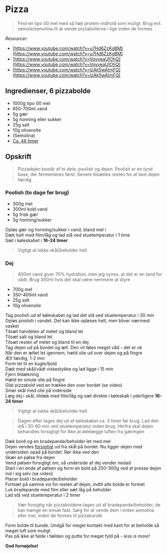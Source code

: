 # Pizza

> Find en tipo 00 mel med så højt protein-indhold som muligt. Brug evt. semola/semolina til at vende pizzabollerne i lige inden de formes

*Resourcer:*

* [https://www.youtube.com/watch?v=u7Hd6ZzKgBM](https://www.youtube.com/watch?v=u7Hd6ZzKgBM)
* [https://www.youtube.com/watch?v=VqyveaUIOhQ](https://www.youtube.com/watch?v=VqyveaUIOhQ)
* [https://www.youtube.com/watch?v=lzAk5wAImFQ](https://www.youtube.com/watch?v=lzAk5wAImFQ)

## Ingredienser, 6 pizzabolde

* 1000g tipo 00 mel
* 650-700ml vand
* 5g gær
* 5g honning eller sukker
* 25g salt
* 10g olivenolie
* (Semolina)
* <u>Ca. 48 timer</u>

## Opskrift

> Pizzadejen består af to dele; poolish og dejen. Poolish er en tynd base, der fermenteres først. Senere tilsættes resten for at lave dejen færdig

### Poolish (to dage før brug)

* 300g mel
* 300ml kold vand
* 5g frisk gær
* 5g honning/sukker

Opløs gær og honning/sukker i vand, bland mel i <br/>
Dæk helt med film/låg og lad stå ved stuetemperatur i 1 time <br/>
Sæt i køleskabet i **16-24 timer**

> Vigtigt at lukke skål/beholder helt

### Dej

> 400ml vand giver 70% hydration, men jeg synes, at det er en tand for vådt. Brug 350ml hvis det skal være nemmere at styre

* 700g mel
* 350-400ml vand
* 25g salt
* 10g olivenolie

Tag poolish ud af køleskabet og lad det stå ved stuetemperatur i 30 min <br/>
Opløs poolish i vandet. Det kan ikke opløses helt, men bliver nærmest vasket <br/>
Tilsæt halvdelen af melet og bland let <br/>
Tilsæt salt og bland let <br/>
Tilsæt resten af melet og bland til en dej <br/>
Tag dejen ud på bordet og ælt. Den vil føles meget våd - det er ok <br/>
Når den er æltet let igennem, hæld olie ud over dejen og på fingre <br/> Ælt færdig, 1-2 min <br/>
Form let til en kugle/bold <br/>
Dæk med skål/vådt viskestykke og lad ligge i 15 min <br/>
Fjern tildækning <br/>
Hæld en smule olie på fingre <br/>
Glat pizzabold ved en trække den over bordet (se video) <br/>
Smør skål med olie på inderside <br/>
Læg dej i skål, tildæk med film/låg og sæt direkte i køleskab i yderligere **16-24 timer** <br/>

> Vigtigt at lukke skål/beholder helt

> Dagen efter tages dej ud af køleskabet ca. 3 timer før brug. Lad den stå i 30-60 min ved stuetemperatur inden brug. Herfra skal dejen behandles forsigtigt for ikke at ødelægge luften fra gæringen

Dæk bord og en bradepande/beholder let med mel <br/>
Dejen vendes <u>forsigtigt</u> ud fra skål på bordet. Nu ligger dejen med undersiden opad på bordet. Rør ikke ved den <br/>
Skær en pølse fra dejen <br/>
Vend pølsen forsigtigt om, så underside af dej vender nedad <br/>
Start i en ende af pølsen og form en bold på 250-300g ved at presse dejen ind i sig selv (se video) <br/>
Placer bold i bradepande/beholder <br/>
Fortsæt på samme vis for resten af dejen, indtil alle bolde er formet <br/>
Luk bradepande med film eller sæt låg på beholder <br/>
Lad stå ved stuetemperatur i 2 timer <br/>

> Vær forsigtig når pizzaboldene tages ud af bradepande/beholder, de kan hænge en smule fast. Sørg for at vende dem i enten semolina eller mel, inden de formes til pizzabunde

Form bolde til bunde. Undgå for meget kontakt med kant for at beholde så meget luft som muligt <br/>
Pas på ikke at falde i fælden og putte for meget fyld på - *less is more!*

**God fornøjelse!**
